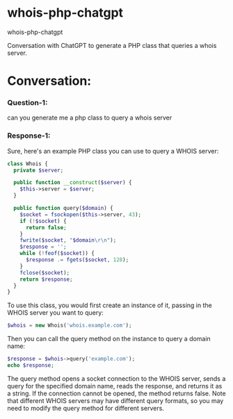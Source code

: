 # whois-php-chatgpt
whois-php-chatgpt

Conversation with ChatGPT to generate a PHP class that queries a whois server.

# Conversation:

### Question-1: 

can you generate me a php class to query a whois server


### Response-1: 

Sure, here's an example PHP class you can use to query a WHOIS server:

```php
class Whois {
  private $server;

  public function __construct($server) {
    $this->server = $server;
  }

  public function query($domain) {
    $socket = fsockopen($this->server, 43);
    if (!$socket) {
      return false;
    }
    fwrite($socket, "$domain\r\n");
    $response = '';
    while (!feof($socket)) {
      $response .= fgets($socket, 128);
    }
    fclose($socket);
    return $response;
  }
}
```

To use this class, you would first create an instance of it, passing in the WHOIS server you want to query:
```php
$whois = new Whois('whois.example.com');
```

Then you can call the query method on the instance to query a domain name:

```php
$response = $whois->query('example.com');
echo $response;
```

The query method opens a socket connection to the WHOIS server, sends a query for the specified domain name, reads the response, and returns it as a string. If the connection cannot be opened, the method returns false. Note that different WHOIS servers may have different query formats, so you may need to modify the query method for different servers.